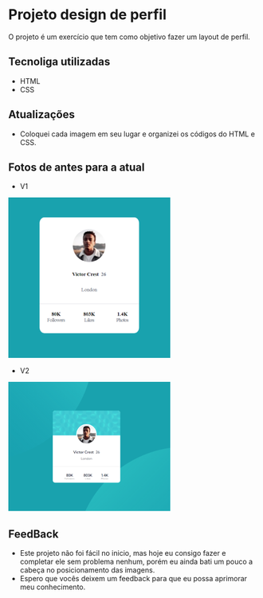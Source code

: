 # Projeto design de perfil

O projeto é um exercício que tem como objetivo fazer um layout de perfil.

## Tecnoliga utilizadas

- HTML
- CSS

## Atualizações
- Coloquei cada imagem em seu lugar e organizei os códigos do HTML e CSS. 

## Fotos de antes para a atual

- V1
<img src="./v1.png" alt="imagem da v1">

- V2
<img src="./v2.png" alt="imagem da v2">

## FeedBack

- Este projeto não foi fácil no inicio, mas hoje eu consigo fazer e completar ele sem problema nenhum, porém eu ainda bati um pouco a cabeça no posicionamento das imagens.
- Espero que vocês deixem um feedback para que eu possa aprimorar meu conhecimento.